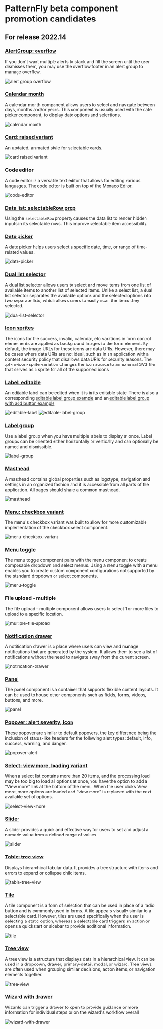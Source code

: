 # PatternFly beta component promotion candidates
## For release 2022.14

### [AlertGroup: overflow](https://www.patternfly.org/v4/components/alert-group#toast-alert-group-with-overflow-capture)
If you don't want multiple alerts to stack and fill the screen until the user dismisses them, you may use the overflow footer in an alert group to manage overflow.

![alert group overflow](./img/alert-group-overflow.png)

### [Calendar month](https://www.patternfly.org/v4/components/calendar-month)
A calendar month component allows users to select and navigate between days, months and/or years. This component is usually used with the date picker component, to display date options and selections.

![calendar month](./img/calendar-month.png)

### [Card: raised variant](https://www.patternfly.org/v4/components/card#selectable)
An updated, animated style for selectable cards.

![card raised variant](./img/card-raised-variant.gif)

### [Code editor](https://www.patternfly.org/v4/components/code-editor)
A code editor is a versatile text editor that allows for editing various languages. The code editor is built on top of the Monaco Editor.

![code-editor](./img/code-editor.png)

### [Data list: selectableRow prop](https://www.patternfly.org/v4/components/data-list#datalist)
Using the `selectableRow` property causes the data list to render hidden inputs in its selectable rows. This improve selectable item accessibility.

### [Date picker](https://www.patternfly.org/v4/components/date-picker)
A date picker helps users select a specific date, time, or range of time-related values.

![date-picker](./img/date-picker.png)

### [Dual list selector](https://www.patternfly.org/v4/components/dual-list-selector)
A dual list selector allows users to select and move items from one list of available items to another list of selected items. Unlike a select list, a dual list selector separates the available options and the selected options into two separate lists, which allows users to easily scan the items they selected.

![dual-list-selector](./img/dual-list-selector.png)

### [Icon sprites](https://www.patternfly.org/v4/components/form-control#icon-sprite)
The icons for the success, invalid, calendar, etc varations in form control elemements are applied as background images to the form element. By default, the image URLs for these icons are data URIs. However, there may be cases where data URIs are not ideal, such as in an application with a content security policy that disallows data URIs for security reasons. The .pf-m-icon-sprite variation changes the icon source to an external SVG file that serves as a sprite for all of the supported icons.

### [Label: editable](https://www.patternfly.org/v4/components/label#editable)
An editable label can be edited when it is in its editable state. There is also a corresponding [editable label group example](https://www.patternfly.org/v4/components/label-group#editable-labels) and an [editable label group with add button example](https://www.patternfly.org/v4/components/label-group#editable-labels-with-add-button)

![editable-label](./img/editable-label.png)
![editable-label-group](./img/editable-label-group.png)

### [Label group](https://www.patternfly.org/v4/components/label-group)
Use a label group when you have multiple labels to display at once. Label groups can be oriented either horizontally or vertically and can optionally be named and dismissible.

![label-group](./img/label-group.png)

### [Masthead](https://www.patternfly.org/v4/components/masthead)
A masthead contains global properties such as logotype, navigation and settings in an organized fashion and it is accessible from all parts of the application. All pages should share a common masthead.

![masthead](./img/masthead.png)

### [Menu: checkbox variant](https://www.patternfly.org/v4/components/menu#with-checkbox)
The menu's checkbox variant was built to allow for more customizable implementation of the checkbox select component.

![menu-checkbox-variant](./img/menu-checkbox.png)

### [Menu toggle](https://www.patternfly.org/v4/components/menu-toggle)
The menu toggle component pairs with the menu component to create composable dropdown and select menus. Using a menu toggle with a menu enables you to create custom component configurations not supported by the standard dropdown or select components. 

![menu-toggle](./img/menu-toggle.png)

### [File upload - multiple](https://www.patternfly.org/v4/components/file-upload---multiple)
The file upload - multiple component allows users to select 1 or more files to upload to a specific location. 

![multiple-file-upload](./img/multiple-file-upload.png)

### [Notification drawer](https://www.patternfly.org/v4/components/notification-drawer)
A notification drawer is a place where users can view and manage notifications that are generated by the system. It allows them to see a list of notifications without the need to navigate away from the current screen.

![notification-drawer](./img/notification-drawer.png)

### [Panel](https://www.patternfly.org/v4/components/panel)
The panel component is a container that supports flexible content layouts. It can be used to house other components such as fields, forms, videos, buttons, and more. 

![panel](./img/panel.png)

### [Popover: alert severity, icon](https://www.patternfly.org/v4/components/popover#alert-popover)
These popover are similar to default popovers, the key difference being the inclusion of status-like headers for the following alert types: default, info, success, warning, and danger.

![popover-alert](./img/popover-alert.png)

### [Select: view more, loading variant](https://www.patternfly.org/v4/components/select#view-more)
When a select list contains more than 20 items, and the processing load may be too big to load all options at once, you have the option to add a “View more” link at the bottom of the menu. When the user clicks View more, more options are loaded and “view more” is replaced with the next available set of options.

![select-view-more](./img/select-view-more.gif)

### [Slider](https://www.patternfly.org/v4/components/slider)
A slider provides a quick and effective way for users to set and adjust a numeric value from a defined range of values.

![slider](./img/slider.png)

### [Table: tree view](https://www.patternfly.org/v4/components/table#composable-tree-table)
Displays hierarchical tabular data. It provides a tree structure with items and errors to expand or collapse child items.

![table-tree-view](./img/table-tree-view.png)

### [Tile](https://www.patternfly.org/v4/components/tile)
A tile component is a form of selection that can be used in place of a radio button and is commonly used in forms. A tile appears visually similar to a selectable card. However, tiles are used specifically when the user is selecting a static option, whereas a selectable card triggers an action or opens a quickstart or sidebar to provide additional information.

![tile](./img/tile.png)

### [Tree view](https://www.patternfly.org/v4/components/tree-view)
A tree view is a structure that displays data in a hierarchical view. It can be used in a dropdown, drawer, primary-detail, modal, or wizard. Tree views are often used when grouping similar decisions, action items, or navigation elements together.

![tree-view](./img/tree-view.png)

### [Wizard with drawer](https://www.patternfly.org/v4/components/wizard#wizard-with-drawer)
Wizards can trigger a drawer to open to provide guidance or more information for individual steps or on the wizard's workflow overall

![wizard-with-drawer](./img/wizard-with-drawer.png)